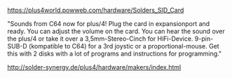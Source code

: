
https://plus4world.powweb.com/hardware/Solders_SID_Card

"Sounds from C64 now for plus/4! Plug the card in expansionport and ready. You can adjust the volume on the card. You can hear the sound over the plus/4 or take it over a 3,5mm-Stereo-Cinch for HiFi-Device. 9-pin-SUB-D (kompatible to C64) for a 3rd joystic or a proportional-mouse. Get this with 2 disks with a lot of programs and instructions for programming."

http://solder-synergy.de/plus4/hardware/makers/index.html
